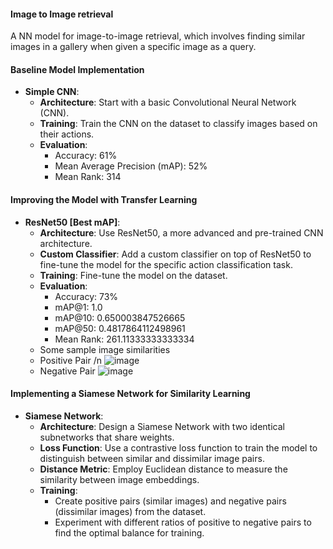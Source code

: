 #### Image to Image retrieval
A NN model for image-to-image retrieval, which involves finding similar images in a gallery when given a specific image as a query.

#### Baseline Model Implementation

-  **Simple CNN**:
    -   **Architecture**: Start with a basic Convolutional Neural Network (CNN).
    -   **Training**: Train the CNN on the dataset to classify images based on their actions.
    -   **Evaluation**:
        -   Accuracy: 61%
        -   Mean Average Precision (mAP): 52%
        -   Mean Rank: 314

#### Improving the Model with Transfer Learning

-  **ResNet50 [Best mAP]**:
    -   **Architecture**: Use ResNet50, a more advanced and pre-trained CNN architecture.
    -   **Custom Classifier**: Add a custom classifier on top of ResNet50 to fine-tune the model for the specific action classification task.
    -   **Training**: Fine-tune the model on the dataset.
    -   **Evaluation**:
        -   Accuracy: 73%
        -   mAP@1: 1.0
        -   mAP@10: 0.650003847526665
        -   mAP@50: 0.4817864112498961
        -   Mean Rank: 261.11333333333334
    - Some sample image similarities
    - Positive Pair /n
        ![image](https://github.com/Ctushar721/img-to-img-retrieval/assets/105023001/f57d0ed3-b1fc-4013-9ff9-bdf6b02dd35e)
    - Negative Pair
        ![image](https://github.com/Ctushar721/img-to-img-retrieval/assets/105023001/1ac16d86-0fc8-44b7-9603-0c3029e701c2)

#### Implementing a Siamese Network for Similarity Learning

-  **Siamese Network**:
    -   **Architecture**: Design a Siamese Network with two identical subnetworks that share weights.
    -   **Loss Function**: Use a contrastive loss function to train the model to distinguish between similar and dissimilar image pairs.
    -   **Distance Metric**: Employ Euclidean distance to measure the similarity between image embeddings.
    -   **Training**:
        -   Create positive pairs (similar images) and negative pairs (dissimilar images) from the dataset.
        -   Experiment with different ratios of positive to negative pairs to find the optimal balance for training.
